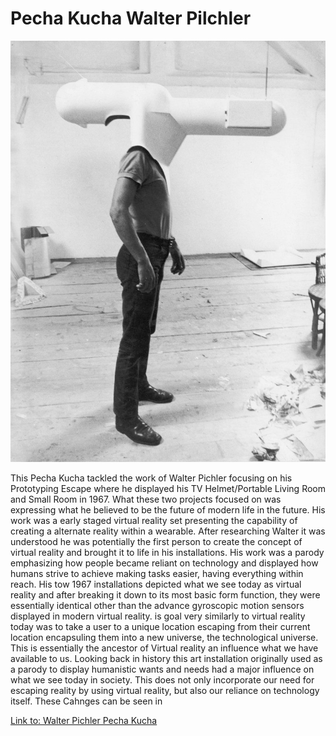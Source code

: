 # Pecha Kucha Walter Pilchler 

![](reveal/img/walter01.jpg)

<P> This Pecha Kucha tackled the work of Walter Pichler focusing on his Prototyping Escape where he displayed his TV Helmet/Portable Living Room and Small Room in 1967. What these two projects focused on was expressing what he believed to be the future of modern life in the future. His work was a early staged virtual reality set presenting the capability of creating a alternate reality within a wearable. After researching Walter it was understood he was potentially the first person to create the concept of virtual reality and brought it to life in his installations. His work was a parody emphasizing how people became reliant on technology and displayed how humans strive to achieve making tasks easier, having everything within reach. His tow 1967 installations depicted what we see today as virtual reality and after breaking it down to its most basic form function, they were essentially identical other than the advance gyroscopic motion sensors displayed in modern virtual reality. is goal very similarly to virtual reality today was to take a user to a unique location escaping from their current location encapsuling them into a new universe, the technological universe. This is essentially the ancestor of Virtual reality an influence what we have available to us. Looking back in history this art installation originally used as a parody to display humanistic wants and needs had a major influence on what we see today in society. This does not only incorporate our need for escaping reality by using virtual reality, but also our reliance on technology itself. These Cahnges can be seen in  <P>
  
<a href="https://zacharykoroll.github.io/IASC-2P02/reveal/index.html">Link to: Walter Pichler Pecha Kucha </a>
  
